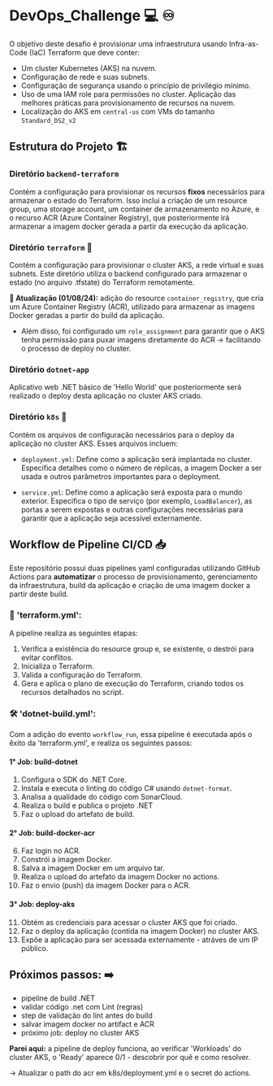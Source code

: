 # DevOps_Challenge 💻 ♾️
O objetivo deste desafio é provisionar uma infraestrutura usando Infra-as-Code (IaC) Terraform que deve conter:

- Um cluster Kubernetes (AKS) na nuvem. 
- Configuração de rede e suas subnets.
- Configuração de segurança usando o princípio de privilégio mínimo.
- Uso de uma IAM role para permissões no cluster.
Aplicação das melhores práticas para provisionamento de recursos na nuvem.
- Localização do AKS em `central-us` com VMs do tamanho `Standard_DS2_v2`

## Estrutura do Projeto 🏗️

### Diretório `backend-terraform`
Contém a configuração para provisionar os recursos **fixos** necessários para armazenar o estado do Terraform. Isso inclui a criação de um resource group, uma storage account, um container de armazenamento no Azure, e o recurso ACR (Azure Container Registry), que posteriormente irá armazenar a imagem docker gerada a partir da execução da aplicação.

### Diretório `terraform` 🌱
Contém a configuração para provisionar o cluster AKS, a rede virtual e suas subnets. Este diretório utiliza o backend configurado para armazenar o estado (no arquivo .tfstate) do Terraform remotamente.

**🔵 Atualização (01/08/24):** adição do resource `container_registry`, que cria um Azure Container Registry (ACR), utilizado para armazenar as imagens Docker geradas a partir do build da aplicação.
- Além disso, foi configurado um `role_assignment` para garantir que o AKS tenha permissão para puxar imagens diretamente do ACR → facilitando o processo de deploy no cluster.

### Diretório `dotnet-app`
Aplicativo web .NET básico de 'Hello World' que posteriormente será realizado o deploy desta aplicação no cluster AKS criado.

### Diretório `k8s` 🧭
Contém os arquivos de configuração necessários para o deploy da aplicação no cluster AKS. Esses arquivos incluem:
- `deployment.yml`: Define como a aplicação será implantada no cluster. Especifica detalhes como o número de réplicas, a imagem Docker a ser usada e outros parâmetros importantes para o deployment.

- `service.yml`: Define como a aplicação será exposta para o mundo exterior. Especifica o tipo de serviço (por exemplo, `LoadBalancer`), as portas a serem expostas e outras configurações necessárias para garantir que a aplicação seja acessível externamente.

## Workflow de Pipeline CI/CD 📥
Este repositório possui duas pipelines yaml configuradas utilizando GitHub Actions para **automatizar** o processo de provisionamento, gerenciamento da infraestrutura, build da aplicação e criação de uma imagem docker a partir deste build.

### 🧱 'terraform.yml': 
A pipeline realiza as seguintes etapas: 

1. Verifica a existência do resource group e, se existente, o destrói para evitar conflitos.
2. Inicializa o Terraform.
3. Valida a configuração do Terraform.
4. Gera e aplica o plano de execução do Terraform, criando todos os recursos detalhados no script.

### 🛠️ 'dotnet-build.yml': 
Com a adição do evento `workflow_run`, essa pipeline é executada após o êxito da 'terraform.yml', e realiza os seguintes passos:

#### 1° Job: build-dotnet
1. Configura o SDK do .NET Core.
2. Instala e executa o linting do código C# usando `dotnet-format`.
3. Analisa a qualidade do código com SonarCloud.
4. Realiza o build e publica o projeto .NET
5. Faz o upload do artefato de build.

#### 2° Job: build-docker-acr
6. Faz login no ACR.
7. Constrói a imagem Docker.
8. Salva a imagem Docker em um arquivo tar.
9. Realiza o upload do artefato da imagem Docker no actions.
10. Faz o envio (push) da imagem Docker para o ACR.

#### 3° Job: deploy-aks
11. Obtém as credenciais para acessar o cluster AKS que foi criado.
12. Faz o deploy da aplicação (contida na imagem Docker) no cluster AKS.
13. Expõe a aplicação para ser acessada externamente - atráves de um IP público.

## Próximos passos: ➡️
- pipeline de build .NET
- validar código .net com Lint (regras)
- step de validação do lint antes do build
- salvar imagem docker no artifact e ACR
- próximo job: deploy no cluster AKS

**Parei aqui:** a pipeline de deploy funciona, ao verificar 'Workloads' do cluster AKS, o 'Ready' aparece 0/1 - descobrir por quê e como resolver.

→ Atualizar o path do acr em k8s/deployment.yml e o secret do actions.
